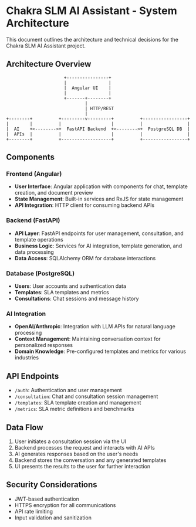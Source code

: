 # Chakra SLM AI Assistant - System Architecture

This document outlines the architecture and technical decisions for the Chakra SLM AI Assistant project.

## Architecture Overview

```
                      +----------------+
                      |                |
                      |  Angular UI    |
                      |                |
                      +-------+--------+
                              |
                              | HTTP/REST
                              |
+--------+          +---------v---------+          +-----------------+
|        |          |                   |          |                 |
|  AI    +<-------->+  FastAPI Backend  +<-------->+  PostgreSQL DB  |
|  APIs  |          |                   |          |                 |
+--------+          +-------------------+          +-----------------+
```

## Components

### Frontend (Angular)

- **User Interface**: Angular application with components for chat, template creation, and document preview
- **State Management**: Built-in services and RxJS for state management
- **API Integration**: HTTP client for consuming backend APIs

### Backend (FastAPI)

- **API Layer**: FastAPI endpoints for user management, consultation, and template operations
- **Business Logic**: Services for AI integration, template generation, and data processing
- **Data Access**: SQLAlchemy ORM for database interactions

### Database (PostgreSQL)

- **Users**: User accounts and authentication data
- **Templates**: SLA templates and metrics
- **Consultations**: Chat sessions and message history

### AI Integration

- **OpenAI/Anthropic**: Integration with LLM APIs for natural language processing
- **Context Management**: Maintaining conversation context for personalized responses
- **Domain Knowledge**: Pre-configured templates and metrics for various industries

## API Endpoints

- `/auth`: Authentication and user management
- `/consultation`: Chat and consultation session management
- `/templates`: SLA template creation and management
- `/metrics`: SLA metric definitions and benchmarks

## Data Flow

1. User initiates a consultation session via the UI
2. Backend processes the request and interacts with AI APIs
3. AI generates responses based on the user's needs
4. Backend stores the conversation and any generated templates
5. UI presents the results to the user for further interaction

## Security Considerations

- JWT-based authentication
- HTTPS encryption for all communications
- API rate limiting
- Input validation and sanitization